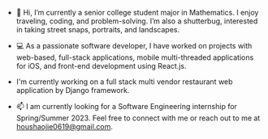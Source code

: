 - 👋 Hi, I’m currently a senior college student major in Mathematics. I enjoy traveling, coding, and problem-solving. 
I’m also a shutterbug, interested in taking street snaps, portraits, and landscapes.

- 💻 As a passionate software developer, I have worked on projects with web-based, full-stack applications, mobile multi-threaded applications for iOS, 
and front-end development using React.js.

- I'm currently working on a full stack multi vendor restaurant web application by Django framework. 

- 📫 I am currently looking for a Software Engineering internship for Spring/Summer 2023. Feel free to connect with me or reach out to me at houshaojie0619@gmail.com.



<!---
Sean-hsj/Sean-hsj is a ✨ special ✨ repository because its `README.md` (this file) appears on your GitHub profile.
You can click the Preview link to take a look at your changes.
--->
